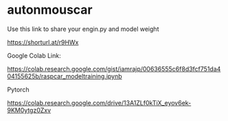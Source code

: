 # autonmouscar

Use this link to share your engin.py and model weight 

https://shorturl.at/r9HWx

Google Colab Link:

https://colab.research.google.com/gist/iamrajp/00636555c6f8d3fcf751da404155625b/raspcar_modeltraining.ipynb


Pytorch 

https://colab.research.google.com/drive/13A1ZLf0kTiX_eyov6ek-9KM0ytgz0Zxv


